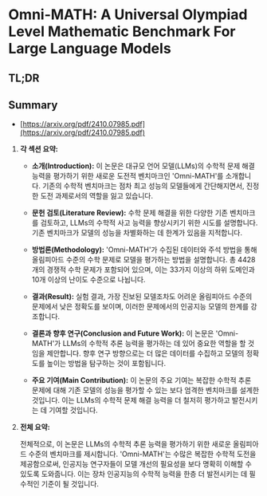 # Omni-MATH: A Universal Olympiad Level Mathematic Benchmark For Large Language Models
## TL;DR
## Summary
- [https://arxiv.org/pdf/2410.07985.pdf](https://arxiv.org/pdf/2410.07985.pdf)

1. **각 섹션 요약:**

   - **소개(Introduction):** 
     이 논문은 대규모 언어 모델(LLMs)의 수학적 문제 해결 능력을 평가하기 위한 새로운 도전적 벤치마크인 'Omni-MATH'를 소개합니다. 기존의 수학적 벤치마크는 점차 최고 성능의 모델들에게 간단해지면서, 진정한 도전 과제로서의 역할을 잃고 있습니다.
   
   - **문헌 검토(Literature Review):** 
     수학 문제 해결을 위한 다양한 기존 벤치마크를 검토하고, LLMs의 수학적 사고 능력을 향상시키기 위한 시도를 설명합니다. 기존 벤치마크가 모델의 성능을 차별화하는 데 한계가 있음을 지적합니다.
     
   - **방법론(Methodology):** 
     'Omni-MATH'가 수집된 데이터와 주석 방법을 통해 올림피아드 수준의 수학 문제로 모델을 평가하는 방법을 설명합니다. 총 4428개의 경쟁적 수학 문제가 포함되어 있으며, 이는 33가지 이상의 하위 도메인과 10개 이상의 난이도 수준으로 나뉩니다.
   
   - **결과(Result):**
     실험 결과, 가장 진보된 모델조차도 어려운 올림피아드 수준의 문제에서 낮은 정확도를 보이며, 이러한 문제에서의 인공지능 모델의 한계를 강조합니다.

   - **결론과 향후 연구(Conclusion and Future Work):** 
     이 논문은 'Omni-MATH'가 LLMs의 수학적 추론 능력을 평가하는 데 있어 중요한 역할을 할 것임을 제안합니다. 향후 연구 방향으로는 더 많은 데이터를 수집하고 모델의 정확도를 높이는 방법을 탐구하는 것이 포함됩니다.
   
   - **주요 기여(Main Contribution):**
     이 논문의 주요 기여는 복잡한 수학적 추론 문제에 대해 기존 모델의 성능을 평가할 수 있는 보다 엄격한 벤치마크를 설계한 것입니다. 이는 LLMs의 수학적 문제 해결 능력을 더 철저히 평가하고 발전시키는 데 기여할 것입니다.

2. **전체 요약:**

   전체적으로, 이 논문은 LLMs의 수학적 추론 능력을 평가하기 위한 새로운 올림피아드 수준의 벤치마크를 제시합니다. 'Omni-MATH'는 수많은 복잡한 수학적 도전을 제공함으로써, 인공지능 연구자들이 모델 개선의 필요성을 보다 명확히 이해할 수 있도록 도와줍니다. 이는 장차 인공지능의 수학적 능력을 한층 더 발전시키는 데 필수적인 기준이 될 것입니다.
